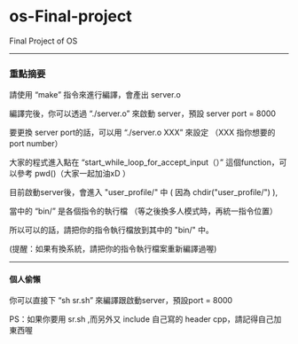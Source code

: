 # os-Final-project

Final Project of OS

----

### 重點摘要

請使用 “make” 指令來進行編譯，會產出 server.o

編譯完後，你可以透過 “./server.o” 來啟動 server，預設 server port = 8000

要更換 server port的話，可以用 “./server.o XXX” 來設定 （XXX 指你想要的 port number）

大家的程式進入點在 “start_while_loop_for_accept_input（）” 這個function，可以參考 pwd()（大家一起加油xD ）

目前啟動server後，會進入 "user_profile/" 中 ( 因為 chdir("user_profile/") ),

當中的 “bin/” 是各個指令的執行檔 （等之後換多人模式時，再統一指令位置）

所以可以的話，請把你的指令執行檔放到其中的 "bin/" 中。

(提醒：如果有換系統，請把你的指令執行檔案重新編譯過喔)

---

#### 個人偷懶

你可以直接下 “sh sr.sh” 來編譯跟啟動server，預設port = 8000

PS：如果你要用 sr.sh ,而另外又 include 自己寫的 header cpp，請記得自己加東西喔
